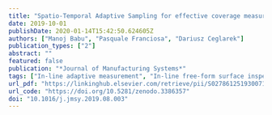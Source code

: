 ```yaml
---
title: "Spatio-Temporal Adaptive Sampling for effective coverage measurement planning during quality inspection of free form surfaces using robotic 3D optical scanner"
date: 2019-10-01
publishDate: 2020-01-14T15:42:50.624605Z
authors: ["Manoj Babu", "Pasquale Franciosa", "Dariusz Ceglarek"]
publication_types: ["2"]
abstract: ""
featured: false
publication: "*Journal of Manufacturing Systems*"
tags: ["In-line adaptive measurement", "In-line free-form surface inspection", "Space-time kalman filter", "Spatio-temporal sampling", "in-line adaptive measurement", "in-line free-form surface inspection", "spatio-temporal sampling"]
url_pdf: "https://linkinghub.elsevier.com/retrieve/pii/S0278612519300718"
url_code: "https://doi.org/10.5281/zenodo.3386357"
doi: "10.1016/j.jmsy.2019.08.003"
---
```


